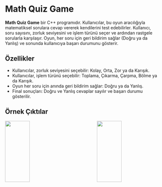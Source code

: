 # Math Quiz Game

**Math Quiz Game** bir C++ programıdır. Kullanıcılar, bu oyun aracılığıyla matematiksel sorulara cevap vererek kendilerini test edebilirler. Kullanıcı, soru sayısını, zorluk seviyesini ve işlem türünü seçer ve ardından rastgele sorularla karşılaşır. Oyun, her soru için geri bildirim sağlar (Doğru ya da Yanlış) ve sonunda kullanıcıya başarı durumunu gösterir.

## Özellikler

- Kullanıcılar, zorluk seviyesini seçebilir: Kolay, Orta, Zor ya da Karışık.
- Kullanıcılar, işlem türünü seçebilir: Toplama, Çıkarma, Çarpma, Bölme ya da Karışık.
- Oyun her soru için anında geri bildirim sağlar: Doğru ya da Yanlış.
- Final sonuçları: Doğru ve Yanlış cevaplar sayılır ve başarı durumu gösterilir.

## Örnek Çıktılar

<div style="display: flex; justify-content: space-between; gap: 10px;">
  <img src="https://github.com/user-attachments/assets/f065cb24-7906-4210-9905-84de2933b3f2" width="40%"  height="200" />
  <img src="https://github.com/user-attachments/assets/39d8af47-6304-4344-8257-94313169b4d7" width="40%"  height="200"/>
</div>
